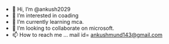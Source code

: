 - 👋 Hi, I’m @ankush2029
- 👀 I’m interested in coading
- 🌱 I’m currently learning mca.
- 💞️ I’m looking to collaborate on microsoft.
- 📫 How to reach me ...
    mail id= ankushmund143@gmail.com

<!---
ankush2029/ankush2029 is a ✨ special ✨ repository because its `README.md` (this file) appears on your GitHub profile.
You can click the Preview link to take a look at your changes.
--->
